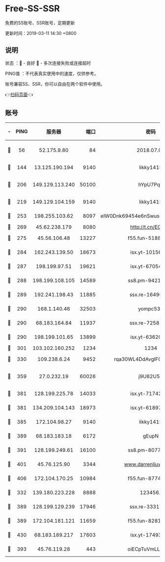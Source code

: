 # Free-SS-SSR

免费的SS账号、SSR账号，定期更新

更新时间：2019-03-11 14:30 +0800

## 说明

状态     ：🙂 - 良好 🙁 - 多次连接失败或连接超时

PING值   ：不代表真实使用中的速度，仅供参考。

账号兼容SS、SSR，你可以自由在两个软件中使用。

👉[扫码页面](https://liesauer.github.io/Free-SS-SSR/)👈

## 账号

|-|PING|服务器|端口|密码|加密方式|区域|
|:----:|:----:|:-----:|-----:|:----:|:----:|:----:|
|🙂|56|52.175.9.80|84|2018.07.07|chacha20-ietf-poly1305|HK|
|🙂|144|13.125.190.194|9140|likky1415|aes-256-cfb|KR|
|🙂|206|149.129.113.240|50100|hYpU7PqP|chacha20-ietf-poly1305|CN|
|🙂|219|149.129.104.159|9140|likky1415|aes-256-cfb|HK|
|🙂|253|198.255.103.62|8097|eIW0Dnk69454e6nSwuspv9DmS201tQ0D|aes-256-cfb|US|
|🙂|269|45.62.238.179|8080|http://t.cn/EGJIyrl|rc4-md5|CA|
|🙂|275|45.56.106.48|13227|f55.fun-51885507|aes-256-cfb|US|
|🙂|284|162.243.139.50|18673|isx.yt-10156175|aes-256-cfb|US|
|🙂|287|198.199.97.51|19621|isx.yt-67054944|aes-256-cfb|US|
|🙂|288|198.199.108.105|14589|ss8.pm-94215844|aes-256-cfb|US|
|🙂|289|192.241.198.43|11885|ssx.re-16496938|aes-256-cfb|US|
|🙂|290|168.1.140.46|32503|yompc535|aes-256-cfb|AU|
|🙂|290|68.183.164.84|11937|ssx.re-72581382|aes-256-cfb|US|
|🙂|290|198.199.101.65|13899|isx.yt-63620378|aes-256-cfb|US|
|🙂|301|103.102.160.252|1234|1234|rc4-md5|JP|
|🙂|330|109.238.6.24|9452|rqa30WL4DdAvgIFG6Fs3znzTa|aes-256-cfb|FR|
|🙂|359|27.0.232.19|60026|j9U82U53|xchacha20-ietf-poly1305|HK|
|🙂|381|128.199.225.78|14033|isx.yt-71742892|aes-256-cfb|SG|
|🙂|381|134.209.104.143|18973|isx.yt-61897203|aes-256-cfb|SG|
|🙂|385|172.104.98.27|9140|likky1415|aes-256-cfb|JP|
|🙂|389|68.183.183.18|6172|gEupN|aes-256-cfb|SG|
|🙂|391|128.199.249.61|16100|ss8.pm-80771462|aes-256-cfb|SG|
|🙂|401|45.76.125.90|3344|www.darrenliuwei.com|aes-256-cfb|AU|
|🙂|406|172.104.170.25|10984|f55.fun-87743875|aes-256-cfb|SG|
|🙂|332|139.180.223.228|8888|123456..|aes-256-cfb|JP|
|🙂|389|128.199.129.239|17946|ssx.re-33317571|aes-256-cfb|SG|
|🙂|389|172.104.181.121|11659|f55.fun-82812137|aes-256-cfb|SG|
|🙂|430|68.183.189.217|17603|isx.yt-17493612|aes-256-cfb|SG|
|🙁|393|45.76.119.28|443|oiECpTuVmLLxk4Ts|aes-256-cfb|AU|
